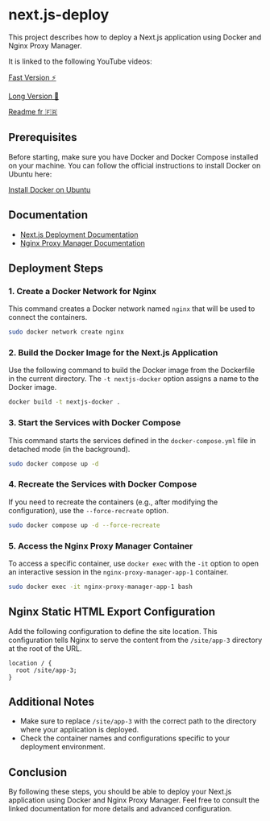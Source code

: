 # next.js-deploy

This project describes how to deploy a Next.js application using Docker and Nginx Proxy Manager.

It is linked to the following YouTube videos:

[Fast Version ⚡](youtu.be/sCzHpMbZ8Go)

[Long Version 🐢](youtu.be/68x-eVevEG4)

[Readme fr 🇫🇷](https://github.com/fab-uleuh/next.js-deploy/blob/main/README_fr.md)

## Prerequisites

Before starting, make sure you have Docker and Docker Compose installed on your machine. You can follow the official instructions to install Docker on Ubuntu here:

[Install Docker on Ubuntu](https://docs.docker.com/engine/install/ubuntu/)

## Documentation

- [Next.js Deployment Documentation](https://nextjs.org/docs/app/building-your-application/deploying)
- [Nginx Proxy Manager Documentation](https://nginxproxymanager.com/setup/)

## Deployment Steps

### 1. Create a Docker Network for Nginx

This command creates a Docker network named `nginx` that will be used to connect the containers.

```sh
sudo docker network create nginx
```

### 2. Build the Docker Image for the Next.js Application

Use the following command to build the Docker image from the Dockerfile in the current directory. The `-t nextjs-docker` option assigns a name to the Docker image.

```sh
docker build -t nextjs-docker .
```

### 3. Start the Services with Docker Compose

This command starts the services defined in the `docker-compose.yml` file in detached mode (in the background).

```sh
sudo docker compose up -d
```

### 4. Recreate the Services with Docker Compose

If you need to recreate the containers (e.g., after modifying the configuration), use the `--force-recreate` option.

```sh
sudo docker compose up -d --force-recreate
```

### 5. Access the Nginx Proxy Manager Container

To access a specific container, use `docker exec` with the `-it` option to open an interactive session in the `nginx-proxy-manager-app-1` container.

```sh
sudo docker exec -it nginx-proxy-manager-app-1 bash
```

## Nginx Static HTML Export Configuration

Add the following configuration to define the site location. This configuration tells Nginx to serve the content from the `/site/app-3` directory at the root of the URL.

```nginx
location / {
  root /site/app-3;
}
```

## Additional Notes

- Make sure to replace `/site/app-3` with the correct path to the directory where your application is deployed.
- Check the container names and configurations specific to your deployment environment.

## Conclusion

By following these steps, you should be able to deploy your Next.js application using Docker and Nginx Proxy Manager. Feel free to consult the linked documentation for more details and advanced configuration.